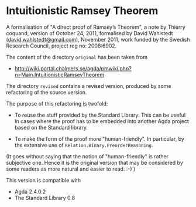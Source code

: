# Intuitionistic Ramsey Theorem

A formalisation of "A direct proof of Ramsey’s Theorem",
a note by Thierry coquand, version of October 24, 2011,
formalised by David Wahlstedt (david.wahlstedt@gmail.com),
November 2011, work funded by the Swedish Research Council,
project reg no: 2008:6902.

The content of the directory `original` has been taken from

* <http://wiki.portal.chalmers.se/agda/pmwiki.php?n=Main.IntuitionisticRamseyTheorem>

The directory `revised` contains a revised version, produced by
some refactoring of the source version.

The purpose of this refactoring is twofold:

* To reuse the stuff provided by the Standard Library.
This can be useful in cases where the proof has to be
embedded into another Agda project based on the Standard library.

* To make the form of the proof more "human-friendly".
In particular, by the extensive use of `Relation.Binary.PreorderReasoning`.

(It goes without saying that the notion of "human-friendly"
is rather subjective one. Hence it is the original version that
may be considered by some readers as more natural and easier to read. :-) )

This version is compatible with

* Agda 2.4.0.2
* The Standard Library 0.8

